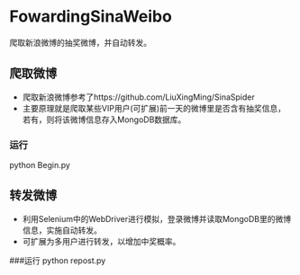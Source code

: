 # FowardingSinaWeibo
爬取新浪微博的抽奖微博，并自动转发。

## 爬取微博
- 爬取新浪微博参考了https://github.com/LiuXingMing/SinaSpider
- 主要原理就是爬取某些VIP用户(可扩展)前一天的微博里是否含有抽奖信息，若有，则将该微博信息存入MongoDB数据库。

### 运行 
python Begin.py</br>

## 转发微博
- 利用Selenium中的WebDriver进行模拟，登录微博并读取MongoDB里的微博信息，实施自动转发。
- 可扩展为多用户进行转发，以增加中奖概率。

###运行
python repost.py</br>

